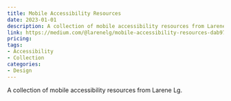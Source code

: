 ```yaml
---
title: Mobile Accessibility Resources
date: 2023-01-01
description: A collection of mobile accessibility resources from Larene Lg.
link: https://medium.com/@larenelg/mobile-accessibility-resources-dab97a739080
pricing: 
tags: 
- Accessibility
- Collection
categories: 
- Design
---
```


A collection of mobile accessibility resources from Larene Lg.